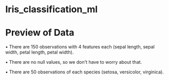 # Iris_classification_ml
# Preview of Data
•	There are 150 observations with 4 features each (sepal length, sepal width, petal length, petal width).

•	There are no null values, so we don't have to worry about that.

•	There are 50 observations of each species (setosa, versicolor, virginica).
